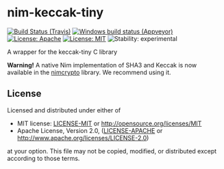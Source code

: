 # nim-keccak-tiny

[![Build Status (Travis)](https://img.shields.io/travis/status-im/nim-keccak-tiny/master.svg?label=Linux%20/%20macOS "Linux/macOS build status (Travis)")](https://travis-ci.org/status-im/nim-keccak-tiny)
[![Windows build status (Appveyor)](https://img.shields.io/appveyor/ci/nimbus/nim-keccak-tiny/master.svg?label=Windows "Windows build status (Appveyor)")](https://ci.appveyor.com/project/nimbus/nim-keccak-tiny)
[![License: Apache](https://img.shields.io/badge/License-Apache%202.0-blue.svg)](https://opensource.org/licenses/Apache-2.0)
[![License: MIT](https://img.shields.io/badge/License-MIT-blue.svg)](https://opensource.org/licenses/MIT)
![Stability: experimental](https://img.shields.io/badge/stability-experimental-orange.svg)

A wrapper for the keccak-tiny C library

**Warning!** A native Nim implementation of SHA3 and Keccak is now available in the [nimcrypto](https://github.com/cheatfate/nimcrypto) library. We recommend using it.

## License

Licensed and distributed under either of

* MIT license: [LICENSE-MIT](LICENSE-MIT) or http://opensource.org/licenses/MIT
* Apache License, Version 2.0, ([LICENSE-APACHE](LICENSE-APACHE) or http://www.apache.org/licenses/LICENSE-2.0)

at your option. This file may not be copied, modified, or distributed except according to those terms.

